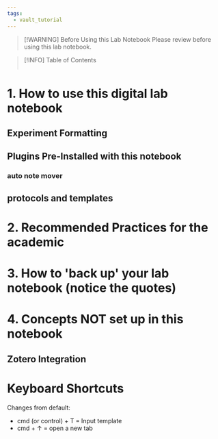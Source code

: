 ```yaml
---
tags:
  - vault_tutorial
---
```


> [!WARNING] Before Using this Lab Notebook
> Please review  before using this lab notebook. 
> 


> [!INFO] Table of Contents
> ```table-of-contents
> ```

# 1. How to use this digital lab notebook

## Experiment Formatting

## Plugins Pre-Installed with this notebook
### auto note mover

## protocols and templates 

# 2. Recommended Practices for the academic 

# 3. How to 'back up' your lab notebook (notice the quotes)
# 4. Concepts NOT set up in this notebook 

## Zotero Integration 
 
# Keyboard Shortcuts 

Changes from default: 
- cmd (or control) + T = Input template 
- cmd + ↑ = open a new tab